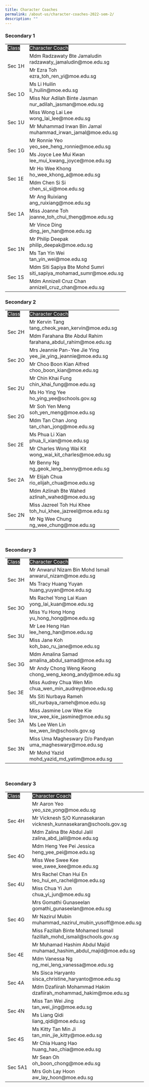 ```yaml
---
title: Character Coaches
permalink: /about-us/character-coaches-2022-sem-2/
description: ""
---
```

<h3 id="secondary-1">Secondary 1</h3>
<div class="horizontal-scroll">
<table class="tg">
<tbody>
<tr>
<td class="tg-2705"><span style="background-color: #333333; color: #ffffff;">Class</span></td>
<td class="tg-2705"><span style="background-color: #333333; color: #ffffff;">Character Coach</span></td>
</tr>
<tr>
<td class="tg-2rp9" rowspan="2">Sec 1H</td>
<td class="tg-2rp9">Mdm Radzawaty Bte Jamaludin<br />radzawaty_jamaludin@moe.edu.sg</td>
</tr>
<tr>
<td class="tg-2rp9">Mr Ezra Toh<br />ezra_toh_ren_yi@moe.edu.sg</td>
</tr>
<tr>
<td class="tg-2rp9" rowspan="2">Sec 1O</td>
<td class="tg-2rp9">Ms Li Huilin<br />li_huilin@moe.edu.sg</td>
</tr>
<tr>
<td class="tg-2rp9">Miss Nur Adilah Binte Jasman<br />nur_adilah_jasman@moe.edu.sg</td>
</tr>
<tr>
<td class="tg-2rp9" rowspan="2">Sec 1U</td>
<td class="tg-2rp9">Miss Wong Lai Lee<br />wong_lai_lee@moe.edu.sg</td>
</tr>
<tr>
<td class="tg-2rp9">Mr Muhammad Irwan Bin Jamal<br />muhammad_irwan_jamal@moe.edu.sg</td>
</tr>
<tr>
<td class="tg-2rp9" rowspan="2">Sec 1G</td>
<td class="tg-2rp9">Mr Ronnie Yeo<br />yeo_see_heng_ronnie@moe.edu.sg</td>
</tr>
<tr>
<td class="tg-2rp9">Ms Joyce Lee Mui Kwan<br />lee_mui_kwang_joyce@moe.edu.sg</td>
</tr>
<tr>
<td class="tg-2rp9" rowspan="2">Sec 1E</td>
<td class="tg-2rp9">Mr Ho Wee Khong<br />ho_wee_khong_a@moe.edu.sg</td>
</tr>
<tr>
<td class="tg-2rp9">Mdm Chen Si Si<br />chen_si_si@moe.edu.sg</td>
</tr>
<tr>
<td class="tg-2rp9" rowspan="3">Sec 1A</td>
<td class="tg-2rp9">Mr Ang Ruixiang<br />ang_ruixiang@moe.edu.sg</td>
</tr>
<tr>
<td class="tg-2rp9">Miss Joanne Toh<br />joanne_toh_chui_theng@moe.edu.sg</td>
</tr>
<tr>
<td class="tg-2rp9">Mr Vince Ding<br />ding_jen_han@moe.edu.sg</td>
</tr>
<tr>
<td class="tg-2rp9" rowspan="2">Sec 1N</td>
<td class="tg-2rp9">Mr Philip Deepak<br />philip_deepak@moe.edu.sg</td>
</tr>
<tr>
<td class="tg-2rp9">Ms Tan Yin Wei<br />tan_yin_wei@moe.edu.sg</td>
</tr>
<tr>
<td class="tg-2rp9" rowspan="2">Sec 1S</td>
<td class="tg-2rp9">Mdm Siti Sapiya Bte Mohd Sumri<br />siti_sapiya_mohamad_sumr@moe.edu.sg</td>
</tr>
<tr>
<td class="tg-2rp9">Mdm Annizell Cruz Chan<br />annizell_cruz_chan@moe.edu.sg</td>
</tr>
</tbody>
</table>
</div>

<h3 id="secondary-1">Secondary 2</h3>
<table class="tg">
<tbody>
<tr>
<td class="tg-2705"><span style="background-color: #333333; color: #ffffff;">Class</span></td>
<td class="tg-2705"><span style="background-color: #333333; color: #ffffff;">Character Coach</span></td>
</tr>
<tr>
<td class="tg-2rp9" rowspan="2">Sec 2H</td>
<td class="tg-2rp9">Mr Kervin Tang<br />tang_cheok_yean_kervin@moe.edu.sg</td>
</tr>
<tr>
<td class="tg-2rp9">Mdm Farahana Bte Abdul Rahim<br />farahana_abdul_rahim@moe.edu.sg</td>
</tr>
<tr>
<td class="tg-2rp9" rowspan="2">Sec 2O</td>
<td class="tg-2rp9">Mrs Jeannie Pan-Yee Jie Ying<br />yee_jie_ying_jeannie@moe.edu.sg</td>
</tr>
<tr>
<td class="tg-2rp9">Mr Choo Boon Kian Alfred<br />choo_boon_kian@moe.edu.sg</td>
</tr>
<tr>
<td class="tg-2rp9" rowspan="2">Sec 2U</td>
<td class="tg-2rp9">Mr Chin Khai Fung<br />chin_khai_fung@moe.edu.sg</td>
</tr>
<tr>
<td class="tg-2rp9">Ms Ho Ying Yee<br />ho_ying_yee@schools.gov.sg</td>
</tr>
<tr>
<td class="tg-2rp9" rowspan="2">Sec 2G</td>
<td class="tg-2rp9">Mr Soh Yen Meng<br />soh_yen_meng@moe.edu.sg</td>
</tr>
<tr>
<td class="tg-2rp9">Mdm Tan Chan Jong<br />tan_chan_jong@moe.edu.sg</td>
</tr>
<tr>
<td class="tg-2rp9" rowspan="2">Sec 2E</td>
<td class="tg-2rp9">Ms Phua Li Xian<br />phua_li_xian@moe.edu.sg</td>
</tr>
<tr>
<td class="tg-2rp9">Mr Charles Wong Wai Kit<br />wong_wai_kit_charles@moe.edu.sg</td>
</tr>
<tr>
<td class="tg-2rp9" rowspan="3">Sec 2A</td>
<td class="tg-2rp9">Mr Benny Ng<br />ng_geok_leng_benny@moe.edu.sg</td>
</tr>
<tr>
<td class="tg-2rp9">Mr Elijah Chua<br />rio_elijah_chua@moe.edu.sg</td>
</tr>
<tr>
<td class="tg-2rp9">Mdm Azlinah Bte Wahed<br />azlinah_wahed@moe.edu.sg</td>
</tr>
<tr>
<td class="tg-2rp9" rowspan="2">Sec 2N</td>
<td class="tg-2rp9">Miss Jazreel Toh Hui Khee<br />toh_hui_khee_jazreel@moe.edu.sg</td>
</tr>
<tr>
<td class="tg-2rp9">Mr Ng Wee Chung<br />ng_wee_chung@moe.edu.sg</td>
</tr>
</tbody>
</table>
<div class="horizontal-scroll">&nbsp;</div>

<h3 id="secondary-1">Secondary 3</h3>
<table class="tg">
<tbody>
<tr>
<td class="tg-2705"><span style="color: #ffffff; background-color: #333333;">Class</span></td>
<td class="tg-2705"><span style="color: #ffffff; background-color: #333333;">Character Coach</span></td>
</tr>
<tr>
<td class="tg-2rp9" rowspan="2">Sec 3H</td>
<td class="tg-2rp9">Mr Anwarul Nizam Bin Mohd Ismail<br />anwarul_nizam@moe.edu.sg</td>
</tr>
<tr>
<td class="tg-2rp9">Ms Tracy Huang Yuyan<br />huang_yuyan@moe.edu.sg</td>
</tr>
<tr>
<td class="tg-2rp9" rowspan="2">Sec 3O</td>
<td class="tg-2rp9">Ms Rachel Yong Lai Kuan<br />yong_lai_kuan@moe.edu.sg</td>
</tr>
<tr>
<td class="tg-2rp9">Miss Yu Hong Hong<br />yu_hong_hong@moe.edu.sg</td>
</tr>
<tr>
<td class="tg-2rp9" rowspan="2">Sec 3U</td>
<td class="tg-2rp9">Mr Lee Heng Han<br />lee_heng_han@moe.edu.sg</td>
</tr>
<tr>
<td class="tg-2rp9">Miss Jane Koh<br />koh_bao_ru_jane@moe.edu.sg</td>
</tr>
<tr>
<td class="tg-2rp9" rowspan="2">Sec 3G</td>
<td class="tg-2rp9">Mdm Amalina Samad<br />amalina_abdul_samad@moe.edu.sg</td>
</tr>
<tr>
<td class="tg-2rp9">Mr Andy Chong Weng Keong<br />chong_weng_keong_andy@moe.edu.sg</td>
</tr>
<tr>
<td class="tg-2rp9" rowspan="2">Sec 3E</td>
<td class="tg-2rp9">Miss Audrey Chua Wen Min<br />chua_wen_min_audrey@moe.edu.sg</td>
</tr>
<tr>
<td class="tg-2rp9">Ms Siti Nurbaya Rameh<br />siti_nurbaya_rameh@moe.edu.sg</td>
</tr>
<tr>
<td class="tg-2rp9" rowspan="2">Sec 3A</td>
<td class="tg-2rp9">Miss Jasmine Low Wee Kie<br />low_wee_kie_jasmine@moe.edu.sg</td>
</tr>
<tr>
<td class="tg-2rp9">Ms Lee Wen Lin<br />lee_wen_lin@schools.gov.sg</td>
</tr>
<tr>
<td class="tg-2rp9" rowspan="2">Sec 3N</td>
<td class="tg-2rp9">Miss Uma Magheswary D/o Pandyan<br />uma_magheswary@moe.edu.sg</td>
</tr>
<tr>
<td class="tg-2rp9">Mr Mohd Yazid<br />mohd_yazid_md_yatim@moe.edu.sg</td>
</tr>
</tbody>
</table>
<div class="horizontal-scroll">&nbsp;</div>

<h3 id="secondary-1">Secondary 3</h3>
<table class="tg">
<tbody>
<tr>
<td class="tg-2705"><span style="color: #ffffff; background-color: #333333;">Class</span></td>
<td class="tg-2705"><span style="color: #ffffff; background-color: #333333;">Character Coach</span></td>
</tr>
<tr>
<td class="tg-2rp9" rowspan="3">Sec 4H</td>
<td class="tg-2rp9">Mr Aaron Yeo<br />yeo_sze_yong@moe.edu.sg</td>
</tr>
<tr>
<td class="tg-2rp9">Mr Vicknesh S/O Kunnasekaran<br />vicknesh_kunnasekaran@schools.gov.sg</td>
</tr>
<tr>
<td class="tg-2rp9">Mdm Zalina Bte Abdul Jalil<br />zalina_abd_jalil@moe.edu.sg</td>
</tr>
<tr>
<td class="tg-2rp9" rowspan="2">Sec 4O</td>
<td class="tg-2rp9">Mdm Heng Yee Pei Jessica<br />heng_yee_pei@moe.edu.sg</td>
</tr>
<tr>
<td class="tg-2rp9">Miss Wee Swee Kee<br />wee_swee_kee@moe.edu.sg</td>
</tr>
<tr>
<td class="tg-2rp9" rowspan="2">Sec 4U</td>
<td class="tg-2rp9">Mrs Rachel Chan Hui En<br />teo_hui_en_rachel@moe.edu.sg</td>
</tr>
<tr>
<td class="tg-2rp9">Miss Chua Yi Jun<br />chua_yi_jun@moe.edu.sg</td>
</tr>
<tr>
<td class="tg-2rp9" rowspan="3">Sec 4G</td>
<td class="tg-2rp9">Mrs Gomathi Gunaseelan<br />gomathi_gunaseelan@moe.edu.sg</td>
</tr>
<tr>
<td class="tg-2rp9">Mr Nazirul Mubin<br />muhammad_nazirul_mubin_yusoff@moe.edu.sg</td>
</tr>
<tr>
<td class="tg-2rp9">Miss Fazillah Binte Mohamed Ismail<br />fazillah_mohd_ismail@schools.gov.sg</td>
</tr>
<tr>
<td class="tg-2rp9" rowspan="2">Sec 4E</td>
<td class="tg-2rp9">Mr Muhamad Hashim Abdul Majid<br />muhamad_hashim_abdul_majid@moe.edu.sg</td>
</tr>
<tr>
<td class="tg-2rp9">Mdm Vanessa Ng<br />ng_mei_leng_vanessa@moe.edu.sg</td>
</tr>
<tr>
<td class="tg-2rp9" rowspan="2">Sec 4A</td>
<td class="tg-2rp9">Ms Sisca Haryanto<br />sisca_christine_haryanto@moe.edu.sg</td>
</tr>
<tr>
<td class="tg-2rp9">Mdm Dzafiirah Mohammad Hakim<br />dzafiirah_mohammad_hakim@moe.edu.sg</td>
</tr>
<tr>
<td class="tg-2rp9" rowspan="2">Sec 4N</td>
<td class="tg-2rp9">Miss Tan Wei Jing<br />tan_wei_jing@moe.edu.sg</td>
</tr>
<tr>
<td class="tg-2rp9">Ms Liang Qidi<br />liang_qidi@moe.edu.sg</td>
</tr>
<tr>
<td class="tg-2rp9" rowspan="2">Sec 4S</td>
<td class="tg-2rp9">Ms Kitty Tan Min Ji<br />tan_min_jie_kitty@moe.edu.sg</td>
</tr>
<tr>
<td class="tg-2rp9">Mr Chia Huang Hao<br />huang_hao_chia@moe.edu.sg</td>
</tr>
<tr>
<td class="tg-2rp9" rowspan="2">Sec 5A1</td>
<td class="tg-2rp9">Mr Sean Oh<br />oh_boon_chong@moe.edu.sg</td>
</tr>
<tr>
<td class="tg-2rp9">Mrs Goh Lay Hoon<br />aw_lay_hoon@moe.edu.sg</td>
</tr>
</tbody>
</table>
<div class="horizontal-scroll">&nbsp;</div>